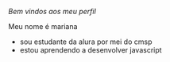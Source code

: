 
_Bem vindos aos meu perfil_

Meu nome é mariana 

- sou estudante da alura por mei do cmsp
- estou aprendendo a desenvolver javascript

